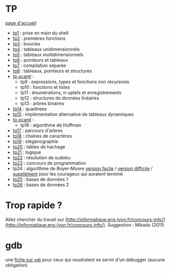 # TP

[page d'accueil](https://ineskkk.github.io/mp2i-pv/)

* [tp1](TP01_shell/tp_shell.md) : prise en main du shell
* [tp2](TP02_premieres_fonctions/tp_premieres_fonctions.md) :
  premières fonctions
* [tp3](TP03_boucles/tp_boucles.md) : boucles
* [tp4](TP04_tableaux_unidimensionnels/tp_tableaux_unidimensionnels.md) :
  tableaux unidimensionnels
* [tp5](TP05_tableaux_multidimensionnels/tp_tableaux_multidimensionnels.md) :
  tableaux multidimensionnels
* [tp6](TP06_pointeurs_et_tableaux/tp_pointeurs_et_tableaux.md) :
  pointeurs et tableaux
* [tp7](TP07_compilation_sur_plusieurs_fichiers/tp_compilation_separee.md) :
  compilation séparée
* [tp8](TP08_structures/tp_structures.md) : tableaux, pointeurs et structures
* [tp ocaml](http://vps-ff29e1ab.vps.ovh.net:49300) : 
  * tp9 : expressions, types et fonctions non récursives
  * tp10 : fonctions et listes
  * tp11 : énumérations, n-uplets et enregistrements
  * tp12 : structures de données linéaires
  * tp13 : arbres binaires
* [tp14](TP14_quadtrees/tp_quadtrees.md) : quadtrees
* [tp15](TP15_Tableaux_avec_arbres_C/tp_arbres_arite_quelconque.md) : implémentation alternative de tableaux dynamiques
* [tp ocaml](http://vps-ff29e1ab.vps.ovh.net:49300) : 
  * tp16 : algorithme de Huffman
* [tp17](TP17_Parcours_d_arbres/tp_parcours_arbres.md) : parcours d'arbres
* [tp18](TP18_chaines_de_caracteres/tp_chaines_de_caracteres.md) : chaînes de caractères
* [tp19](TP19_Steganographie/tp_steganographie.md) : stéganographie
* [tp20](TP20_hachage/tp_hachage.md) : tables de hachage
* [tp21](TP21_logique/tp_logique_et_serialisation.md) : logique
* [tp22](TP22_sudoku/tp_sudoku.md) : résolution de sudoku
* [tp23](https://vjudge.net/contest/705193) : concours de programmation
* tp24 : algorithme de Boyer-Moore [version facile](TP24_Boyer_Moore/tp_sans_fichier.md) / [version difficile](TP24_Boyer_Moore/tp_avec_fichier.md) / [supplément](https://informatique.ens-lyon.fr/concours-info/2022/sujet2.pdf) pour les courageux qui auraient terminé
* [tp25](TP25_BD/tp_bd1.md) : bases de données 1
* [tp26](TP26_BD/tp_bd2.md) : bases de données 2


# Trop rapide ?
Allez chercher du travail sur
[http://informatique.ens-lyon.fr/concours-info/](http://informatique.ens-lyon.fr/concours-info/). Suggestion :
Mikado (2011)


# gdb
une [fiche sur `gdb`](../GDB/gdb.md) pour ceux qui voudraient se
servir d'un debugger (aucune obligation)

